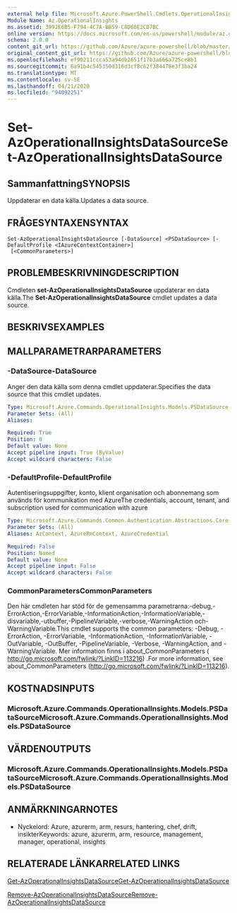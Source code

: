 ```yaml
---
external help file: Microsoft.Azure.PowerShell.Cmdlets.OperationalInsights.dll-Help.xml
Module Name: Az.OperationalInsights
ms.assetid: 3992E6B5-F794-4C7A-BB59-C8D60E2CD7BC
online version: https://docs.microsoft.com/en-us/powershell/module/az.operationalinsights/set-azoperationalinsightsdatasource
schema: 2.0.0
content_git_url: https://github.com/Azure/azure-powershell/blob/master/src/OperationalInsights/OperationalInsights/help/Set-AzOperationalInsightsDataSource.md
original_content_git_url: https://github.com/Azure/azure-powershell/blob/master/src/OperationalInsights/OperationalInsights/help/Set-AzOperationalInsightsDataSource.md
ms.openlocfilehash: ef90211ccca53a94db2651f17b3a666a725ce8b1
ms.sourcegitcommit: 6a91b4c545350d316d3cf8c62f384478e3f3ba24
ms.translationtype: MT
ms.contentlocale: sv-SE
ms.lasthandoff: 04/21/2020
ms.locfileid: "94092251"
---
```

# <span data-ttu-id="d65ac-101">Set-AzOperationalInsightsDataSource</span><span class="sxs-lookup"><span data-stu-id="d65ac-101">Set-AzOperationalInsightsDataSource</span></span>

## <span data-ttu-id="d65ac-102">Sammanfattning</span><span class="sxs-lookup"><span data-stu-id="d65ac-102">SYNOPSIS</span></span>
<span data-ttu-id="d65ac-103">Uppdaterar en data källa.</span><span class="sxs-lookup"><span data-stu-id="d65ac-103">Updates a data source.</span></span>

## <span data-ttu-id="d65ac-104">FRÅGESYNTAXEN</span><span class="sxs-lookup"><span data-stu-id="d65ac-104">SYNTAX</span></span>

```
Set-AzOperationalInsightsDataSource [-DataSource] <PSDataSource> [-DefaultProfile <IAzureContextContainer>]
 [<CommonParameters>]
```

## <span data-ttu-id="d65ac-105">PROBLEMBESKRIVNING</span><span class="sxs-lookup"><span data-stu-id="d65ac-105">DESCRIPTION</span></span>
<span data-ttu-id="d65ac-106">Cmdleten **set-AzOperationalInsightsDataSource** uppdaterar en data källa.</span><span class="sxs-lookup"><span data-stu-id="d65ac-106">The **Set-AzOperationalInsightsDataSource** cmdlet updates a data source.</span></span>

## <span data-ttu-id="d65ac-107">BESKRIVS</span><span class="sxs-lookup"><span data-stu-id="d65ac-107">EXAMPLES</span></span>

## <span data-ttu-id="d65ac-108">MALLPARAMETRAR</span><span class="sxs-lookup"><span data-stu-id="d65ac-108">PARAMETERS</span></span>

### <span data-ttu-id="d65ac-109">-DataSource</span><span class="sxs-lookup"><span data-stu-id="d65ac-109">-DataSource</span></span>
<span data-ttu-id="d65ac-110">Anger den data källa som denna cmdlet uppdaterar.</span><span class="sxs-lookup"><span data-stu-id="d65ac-110">Specifies the data source that this cmdlet updates.</span></span>

```yaml
Type: Microsoft.Azure.Commands.OperationalInsights.Models.PSDataSource
Parameter Sets: (All)
Aliases:

Required: True
Position: 0
Default value: None
Accept pipeline input: True (ByValue)
Accept wildcard characters: False
```

### <span data-ttu-id="d65ac-111">-DefaultProfile</span><span class="sxs-lookup"><span data-stu-id="d65ac-111">-DefaultProfile</span></span>
<span data-ttu-id="d65ac-112">Autentiseringsuppgifter, konto, klient organisation och abonnemang som används för kommunikation med Azure</span><span class="sxs-lookup"><span data-stu-id="d65ac-112">The credentials, account, tenant, and subscription used for communication with azure</span></span>

```yaml
Type: Microsoft.Azure.Commands.Common.Authentication.Abstractions.Core.IAzureContextContainer
Parameter Sets: (All)
Aliases: AzContext, AzureRmContext, AzureCredential

Required: False
Position: Named
Default value: None
Accept pipeline input: False
Accept wildcard characters: False
```

### <span data-ttu-id="d65ac-113">CommonParameters</span><span class="sxs-lookup"><span data-stu-id="d65ac-113">CommonParameters</span></span>
<span data-ttu-id="d65ac-114">Den här cmdleten har stöd för de gemensamma parametrarna:-debug,-ErrorAction,-ErrorVariable,-InformationAction,-InformationVariable,-disvariable,-utbuffer,-PipelineVariable,-verbose,-WarningAction och-WarningVariable.</span><span class="sxs-lookup"><span data-stu-id="d65ac-114">This cmdlet supports the common parameters: -Debug, -ErrorAction, -ErrorVariable, -InformationAction, -InformationVariable, -OutVariable, -OutBuffer, -PipelineVariable, -Verbose, -WarningAction, and -WarningVariable.</span></span> <span data-ttu-id="d65ac-115">Mer information finns i about_CommonParameters ( http://go.microsoft.com/fwlink/?LinkID=113216) .</span><span class="sxs-lookup"><span data-stu-id="d65ac-115">For more information, see about_CommonParameters (http://go.microsoft.com/fwlink/?LinkID=113216).</span></span>

## <span data-ttu-id="d65ac-116">KOSTNADS</span><span class="sxs-lookup"><span data-stu-id="d65ac-116">INPUTS</span></span>

### <span data-ttu-id="d65ac-117">Microsoft.Azure.Commands.OperationalInsights.Models.PSDataSource</span><span class="sxs-lookup"><span data-stu-id="d65ac-117">Microsoft.Azure.Commands.OperationalInsights.Models.PSDataSource</span></span>

## <span data-ttu-id="d65ac-118">VÄRDEN</span><span class="sxs-lookup"><span data-stu-id="d65ac-118">OUTPUTS</span></span>

### <span data-ttu-id="d65ac-119">Microsoft.Azure.Commands.OperationalInsights.Models.PSDataSource</span><span class="sxs-lookup"><span data-stu-id="d65ac-119">Microsoft.Azure.Commands.OperationalInsights.Models.PSDataSource</span></span>

## <span data-ttu-id="d65ac-120">ANMÄRKNINGAR</span><span class="sxs-lookup"><span data-stu-id="d65ac-120">NOTES</span></span>
* <span data-ttu-id="d65ac-121">Nyckelord: Azure, azurerm, arm, resurs, hantering, chef, drift, insikter</span><span class="sxs-lookup"><span data-stu-id="d65ac-121">Keywords: azure, azurerm, arm, resource, management, manager, operational, insights</span></span>

## <span data-ttu-id="d65ac-122">RELATERADE LÄNKAR</span><span class="sxs-lookup"><span data-stu-id="d65ac-122">RELATED LINKS</span></span>

[<span data-ttu-id="d65ac-123">Get-AzOperationalInsightsDataSource</span><span class="sxs-lookup"><span data-stu-id="d65ac-123">Get-AzOperationalInsightsDataSource</span></span>](./Get-AzOperationalInsightsDataSource.md)

[<span data-ttu-id="d65ac-124">Remove-AzOperationalInsightsDataSource</span><span class="sxs-lookup"><span data-stu-id="d65ac-124">Remove-AzOperationalInsightsDataSource</span></span>](./Remove-AzOperationalInsightsDataSource.md)


